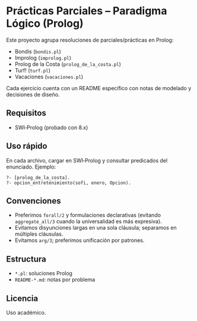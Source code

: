 # Prácticas Parciales – Paradigma Lógico (Prolog)

Este proyecto agrupa resoluciones de parciales/prácticas en Prolog:

- Bondis (`bondis.pl`)
- Improlog (`improlog.pl`)
- Prolog de la Costa (`prolog_de_la_costa.pl`)
- Turf! (`turf.pl`)
- Vacaciones (`vacaciones.pl`)

Cada ejercicio cuenta con un README específico con notas de modelado y decisiones de diseño.

## Requisitos

- SWI‑Prolog (probado con 8.x)

## Uso rápido

En cada archivo, cargar en SWI‑Prolog y consultar predicados del enunciado. Ejemplo:

```
?- [prolog_de_la_costa].
?- opcion_entretenimiento(sofi, enero, Opcion).
```

## Convenciones

- Preferimos `forall/2` y formulaciones declarativas (evitando `aggregate_all/3` cuando la universalidad es más expresiva).
- Evitamos disyunciones largas en una sola cláusula; separamos en múltiples cláusulas.
- Evitamos `arg/3`; preferimos unificación por patrones.

## Estructura

- `*.pl`: soluciones Prolog
- `README-*.md`: notas por problema

## Licencia

Uso académico.
